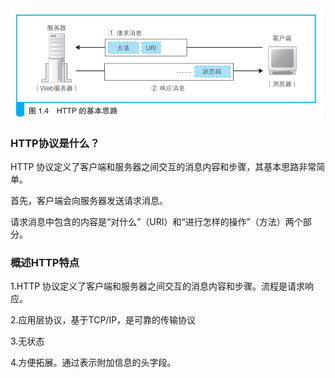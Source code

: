 <img src="../../../_assets/image/image-20200616160751502.png" alt="image-20200616160751502" style="zoom:67%;" />



### HTTP协议是什么？

HTTP 协议定义了客户端和服务器之间交互的消息内容和步骤，其基本思路非常简单。

首先，客户端会向服务器发送请求消息。

请求消息中包含的内容是“对什么”（URI）和“进行怎样的操作”（方法）两个部分。







### 概述HTTP特点

1.HTTP 协议定义了客户端和服务器之间交互的消息内容和步骤。流程是请求响应。

2.应用层协议，基于TCP/IP，是可靠的传输协议

3.无状态

4.方便拓展。通过表示附加信息的头字段。